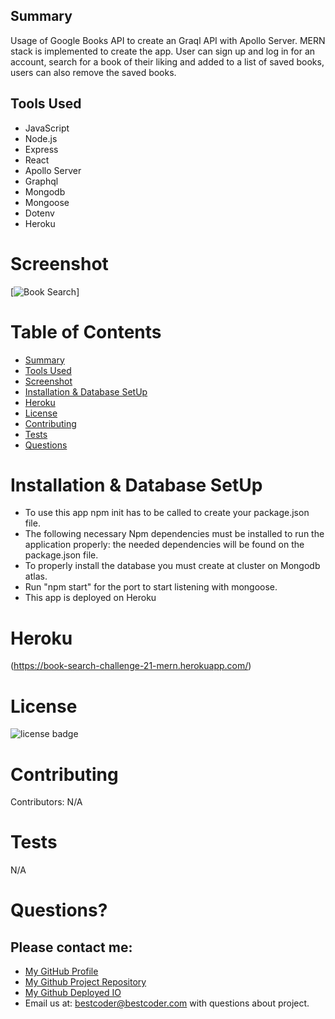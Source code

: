 ## Summary

Usage of Google Books API to create an Graql API with Apollo Server. MERN stack is implemented to create the app. User can sign up and log in for an account, search for a book of their liking and added to a list of saved books, users can also remove the saved books.

## Tools Used

- JavaScript
- Node.js
- Express
- React
- Apollo Server
- Graphql
- Mongodb
- Mongoose
- Dotenv
- Heroku

# Screenshot

[![Book Search](images/BookSearchDemo.png)]

# Table of Contents

- [Summary](#Summary)
- [Tools Used](#Tools)
- [Screenshot](#Screenshot)
- [Installation & Database SetUp](#Installation)
- [Heroku](#Heroku)
- [License](#license)
- [Contributing](#contributing)
- [Tests](#tests)
- [Questions](#questions)

# Installation & Database SetUp

- To use this app npm init has to be called to create your package.json file.
- The following necessary Npm dependencies must be installed to run the application properly: the needed dependencies will be found on the package.json file.
- To properly install the database you must create at cluster on Mongodb atlas.
- Run "npm start" for the port to start listening with mongoose.
- This app is deployed on Heroku

# Heroku

(https://book-search-challenge-21-mern.herokuapp.com/)

# License

![license badge](https://img.shields.io/badge/license-MIT-brightgreen)

# Contributing

​Contributors: N/A

# Tests

N/A

# Questions?

## Please contact me:

- [My GitHub Profile](https://github.com/sabrtraveler)
- [My Github Project Repository](https://github.com/sabrtraveler/merning-for-a-book)
- [My Github Deployed IO](https://sabrtraveler.github.io/merning-for-a-book/)
- Email us at: [bestcoder@bestcoder.com](mailto:bestcoder@bestcoder.com) with questions about project.
